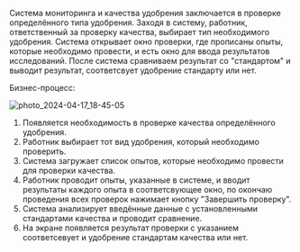 Система мониторинга и качества удобрения заключается в проверке определённого типа удобрения. Заходя в систему, работник, ответственный за проверку качества, выбирает тип необходимого удобрения. Система открывает окно проверки, где прописаны опыты, которые необходимо провести, и есть окно для ввода результатов исследований. После система сравниваем результат со "стандартом" и выводит результат, соответсвует удобрение стандарту или нет.

Бизнес-процесс:

![photo_2024-04-17_18-45-05](https://github.com/charwety/quality_monitoring/assets/165644160/2752b9e4-6f45-489b-beb1-460f9caae745)

1. Появляется необходимость в проверке качества определённого удобрения.
2. Работник выбирает тот вид удобрения, который необходимо проверить.
3. Система загружает список опытов, которые необходимо провести для проверки качества.
4. Работник проводит опыты, указанные в системе, и вводит результаты каждого опыта в соответсвующее окно, по окончаю проведения всех проверок нажимает кнопку "Завершить проверку".
5. Система анализирует введённые данные с установленными стандартами качества и проводит сравнение.
6. На экране появляется результат проверки с указанием соответсевует и удобрение стандартам качества или нет.


